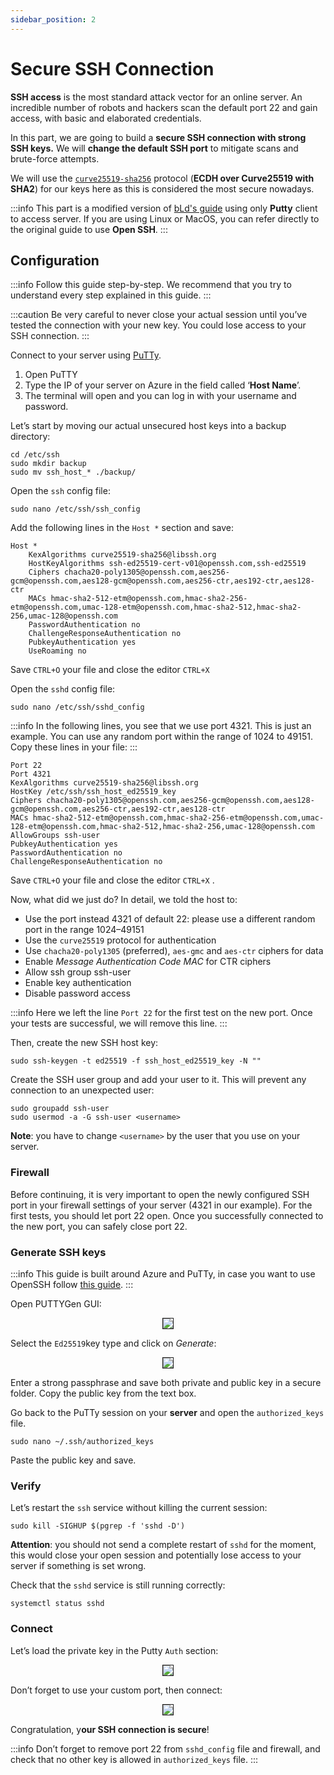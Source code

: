 ```yaml
---
sidebar_position: 2
---
```


# Secure SSH Connection

**SSH access** is the most standard attack vector for an online server. An incredible number of robots and hackers scan the default port 22 and gain access, with basic and elaborated credentials.

In this part, we are going to build a **secure SSH connection with strong SSH keys.** We will **change the default SSH port** to mitigate scans and brute-force attempts.

We will use the [`curve25519-sha256`](https://git.libssh.org/projects/libssh.git/tree/doc/curve25519-sha256@libssh.org.txt) protocol (**ECDH over Curve25519 with SHA2**) for our keys here as this is considered the most secure nowadays.

:::info
This part is a modified version of [bLd's guide](https://medium.com/bld-nodes/securing-ssh-access-to-your-server-cc1324b9adf6) using only **Putty** client to access server. If you are using Linux or MacOS, you can refer directly to the original guide to use **Open SSH**.
:::

## Configuration

:::info
Follow this guide step-by-step. We recommend that you try to understand every step explained in this guide.
:::

:::caution
Be very careful to never close your actual session until you’ve tested the connection with your new key. You could lose access to your SSH connection.
:::

Connect to your server using [PuTTy](https://www.chiark.greenend.org.uk/\~sgtatham/putty/latest.html).

1. Open PuTTY
2. Type the IP of your server on Azure in the field called ‘**Host Name**’.
3. The terminal will open and you can log in with your username and password.

Let’s start by moving our actual unsecured host keys into a backup directory:

```
cd /etc/ssh
sudo mkdir backup
sudo mv ssh_host_* ./backup/
```

Open the `ssh` config file:

```
sudo nano /etc/ssh/ssh_config
```

Add the following lines in the `Host *` section and save:

```
Host *
    KexAlgorithms curve25519-sha256@libssh.org
    HostKeyAlgorithms ssh-ed25519-cert-v01@openssh.com,ssh-ed25519
    Ciphers chacha20-poly1305@openssh.com,aes256-gcm@openssh.com,aes128-gcm@openssh.com,aes256-ctr,aes192-ctr,aes128-ctr
    MACs hmac-sha2-512-etm@openssh.com,hmac-sha2-256-etm@openssh.com,umac-128-etm@openssh.com,hmac-sha2-512,hmac-sha2-256,umac-128@openssh.com
    PasswordAuthentication no
    ChallengeResponseAuthentication no
    PubkeyAuthentication yes
    UseRoaming no
```

Save `CTRL+O` your file and close the editor `CTRL+X`

Open the `sshd` config file:

```
sudo nano /etc/ssh/sshd_config
```

:::info
In the following lines, you see that we use port 4321. This is just an example. You can use any random port within the range of 1024 to 49151. Copy these lines in your file:
:::

```
Port 22 
Port 4321 
KexAlgorithms curve25519-sha256@libssh.org 
HostKey /etc/ssh/ssh_host_ed25519_key 
Ciphers chacha20-poly1305@openssh.com,aes256-gcm@openssh.com,aes128-gcm@openssh.com,aes256-ctr,aes192-ctr,aes128-ctr 
MACs hmac-sha2-512-etm@openssh.com,hmac-sha2-256-etm@openssh.com,umac-128-etm@openssh.com,hmac-sha2-512,hmac-sha2-256,umac-128@openssh.com 
AllowGroups ssh-user 
PubkeyAuthentication yes 
PasswordAuthentication no 
ChallengeResponseAuthentication no
```

Save `CTRL+O` your file and close the editor `CTRL+X` .

Now, what did we just do? In detail, we told the host to:

* Use the port  instead 4321 of default 22: please use a different random port in the range 1024–49151
* Use the `curve25519` protocol for authentication
* Use `chacha20-poly1305` (preferred), `aes-gmc` and `aes-ctr` ciphers for data
* Enable _Message Authentication Code MAC_ for CTR ciphers
* Allow ssh group ssh-user
* Enable key authentication
* Disable password access

:::info
Here we left the line `Port 22` for the first test on the new port. Once your tests are successful, we will remove this line.
:::

Then, create the new SSH host key:

```
sudo ssh-keygen -t ed25519 -f ssh_host_ed25519_key -N ""
```

Create the SSH user group and add your user to it. This will prevent any connection to an unexpected user:

```
sudo groupadd ssh-user
sudo usermod -a -G ssh-user <username>
```

**Note**: you have to change `<username>` by the user that you use on your server.

### Firewall

Before continuing, it is very important to open the newly configured SSH port in your firewall settings of your server (4321 in our example). For the first tests, you should let port 22 open. Once you successfully connected to the new port, you can safely close port 22.

### Generate SSH keys

:::info
This guide is built around Azure and PuTTy, in case you want to use OpenSSH follow [this guide](https://medium.com/bld-nodes/securing-ssh-access-to-your-server-cc1324b9adf6).
:::

Open PUTTYGen GUI:

<center>
<img src="https://i.imgur.com/rkef1ah.png" border="1"></img>
</center>

Select the `Ed25519`key type and click on _Generate_:

<center>
<img src="https://i.imgur.com/5kFNxJ6.png" border="1"></img>
</center>

Enter a strong passphrase and save both private and public key in a secure folder. Copy the public key from the text box.

Go back to the PuTTy session on your **server** and open the `authorized_keys` file.

```
sudo nano ~/.ssh/authorized_keys
```

Paste the public key and save.

### Verify <a href="#0f49" id="0f49"></a>

Let’s restart the `ssh` service without killing the current session:

```
sudo kill -SIGHUP $(pgrep -f 'sshd -D')
```

**Attention**: you should not send a complete restart of `sshd` for the moment, this would close your open session and potentially lose access to your server if something is set wrong.

Check that the `sshd` service is still running correctly:

```
systemctl status sshd
```

### Connect <a href="#3255" id="3255"></a>

Let’s load the private key in the Putty `Auth` section:

<center>
<img src="https://i.imgur.com/vTtWZ0B.png" border="1"></img>
</center>

Don’t forget to use your custom port, then connect:

<center>
<img src="https://i.imgur.com/nLgoXNu.png" border="1"></img>
</center>

Congratulation, y**our SSH connection is secure**!&#x20;

:::info
Don’t forget to remove port 22 from `sshd_config` file and firewall, and check that no other key is allowed in `authorized_keys` file.
:::

